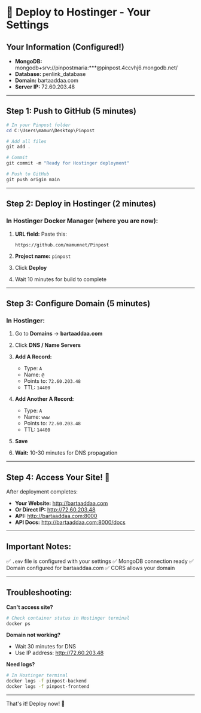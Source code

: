 # 🚀 Deploy to Hostinger - Your Settings

## Your Information (Configured!)
- **MongoDB:** mongodb+srv://pinpostmaria:***@pinpost.4ccvhj6.mongodb.net/
- **Database:** penlink_database
- **Domain:** bartaaddaa.com
- **Server IP:** 72.60.203.48

---

## Step 1: Push to GitHub (5 minutes)

```powershell
# In your Pinpost folder
cd C:\Users\mamun\Desktop\Pinpost

# Add all files
git add .

# Commit
git commit -m "Ready for Hostinger deployment"

# Push to GitHub
git push origin main
```

---

## Step 2: Deploy in Hostinger (2 minutes)

### In Hostinger Docker Manager (where you are now):

1. **URL field:** Paste this:
   ```
   https://github.com/mamunnet/Pinpost
   ```

2. **Project name:** `pinpost`

3. Click **Deploy**

4. Wait 10 minutes for build to complete

---

## Step 3: Configure Domain (5 minutes)

### In Hostinger:

1. Go to **Domains** → **bartaaddaa.com**

2. Click **DNS / Name Servers**

3. **Add A Record:**
   - Type: `A`
   - Name: `@`
   - Points to: `72.60.203.48`
   - TTL: `14400`

4. **Add Another A Record:**
   - Type: `A`
   - Name: `www`
   - Points to: `72.60.203.48`
   - TTL: `14400`

5. **Save**

6. **Wait:** 10-30 minutes for DNS propagation

---

## Step 4: Access Your Site! 🎉

After deployment completes:

- **Your Website:** http://bartaaddaa.com
- **Or Direct IP:** http://72.60.203.48
- **API:** http://bartaaddaa.com:8000
- **API Docs:** http://bartaaddaa.com:8000/docs

---

## Important Notes:

✅ `.env` file is configured with your settings
✅ MongoDB connection ready
✅ Domain configured for bartaaddaa.com
✅ CORS allows your domain

---

## Troubleshooting:

**Can't access site?**
```bash
# Check container status in Hostinger terminal
docker ps
```

**Domain not working?**
- Wait 30 minutes for DNS
- Use IP address: http://72.60.203.48

**Need logs?**
```bash
# In Hostinger terminal
docker logs -f pinpost-backend
docker logs -f pinpost-frontend
```

---

That's it! Deploy now! 🚀
